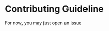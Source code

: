 # Contributing Guideline

For now, you may just open an [issue](https://github.com/djmaxus/autodj/issues/new/choose)
